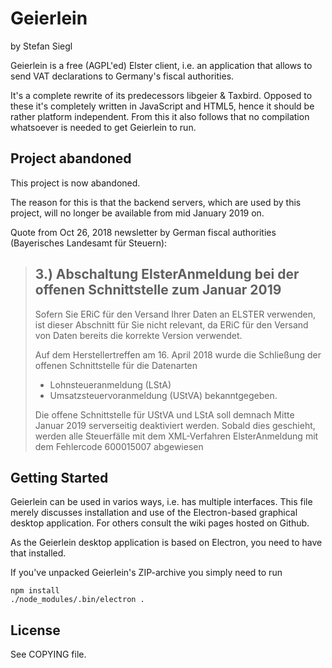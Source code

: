  Geierlein
============

by Stefan Siegl

Geierlein is a free (AGPL'ed) Elster client, i.e. an application that
allows to send VAT declarations to Germany's fiscal authorities.

It's a complete rewrite of its predecessors libgeier & Taxbird.
Opposed to these it's completely written in JavaScript and HTML5,
hence it should be rather platform independent.  From this it also
follows that no compilation whatsoever is needed to get Geierlein to
run.


 Project abandoned
---------------------

This project is now abandoned.

The reason for this is that the backend servers, which are used by
this project, will no longer be available from mid January 2019 on.

Quote from Oct 26, 2018 newsletter by German fiscal authorities
(Bayerisches Landesamt für Steuern):

> 3.) Abschaltung ElsterAnmeldung bei der offenen Schnittstelle zum Januar 2019
> ----------------------------------------------------------------------------------------------------------
> Sofern Sie ERiC für den Versand Ihrer Daten an ELSTER verwenden, ist dieser
> Abschnitt für Sie nicht relevant, da ERiC für den Versand von Daten bereits
> die korrekte Version verwendet.
> 
> Auf dem Herstellertreffen am 16. April 2018 wurde die Schließung der offenen
> Schnittstelle für die Datenarten
> - Lohnsteueranmeldung (LStA)
> - Umsatzsteuervoranmeldung (UStVA)
> bekanntgegeben.
> 
> Die offene Schnittstelle für UStVA und LStA soll demnach Mitte Januar 2019
> serverseitig deaktiviert werden.
> Sobald dies geschieht, werden alle Steuerfälle mit dem XML-Verfahren
> ElsterAnmeldung mit dem Fehlercode 600015007 abgewiesen




 Getting Started
-------------------

Geierlein can be used in varios ways, i.e. has multiple interfaces.
This file merely discusses installation and use of the Electron-based
graphical desktop application.  For others consult the wiki pages
hosted on Github.

As the Geierlein desktop application is based on Electron, you need
to have that installed.

If you've unpacked Geierlein's ZIP-archive you simply need to run

    npm install
    ./node_modules/.bin/electron .


 License
----------

See COPYING file.

